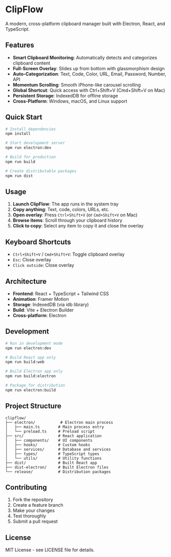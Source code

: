 # ClipFlow

A modern, cross-platform clipboard manager built with Electron, React, and TypeScript.

## Features

- **Smart Clipboard Monitoring**: Automatically detects and categorizes clipboard content
- **Full-Screen Overlay**: Slides up from bottom with glassmorphism design
- **Auto-Categorization**: Text, Code, Color, URL, Email, Password, Number, API
- **Momentum Scrolling**: Smooth iPhone-like carousel scrolling
- **Global Shortcut**: Quick access with Ctrl+Shift+V (Cmd+Shift+V on Mac)
- **Persistent Storage**: IndexedDB for offline storage
- **Cross-Platform**: Windows, macOS, and Linux support

## Quick Start

```bash
# Install dependencies
npm install

# Start development server
npm run electron:dev

# Build for production
npm run build

# Create distributable packages
npm run dist
```

## Usage

1. **Launch ClipFlow**: The app runs in the system tray
2. **Copy anything**: Text, code, colors, URLs, etc.
3. **Open overlay**: Press `Ctrl+Shift+V` (or `Cmd+Shift+V` on Mac)
4. **Browse items**: Scroll through your clipboard history
5. **Click to copy**: Select any item to copy it and close the overlay

## Keyboard Shortcuts

- `Ctrl+Shift+V` / `Cmd+Shift+V`: Toggle clipboard overlay
- `Esc`: Close overlay
- `Click outside`: Close overlay

## Architecture

- **Frontend**: React + TypeScript + Tailwind CSS
- **Animation**: Framer Motion
- **Storage**: IndexedDB (via idb library)
- **Build**: Vite + Electron Builder
- **Cross-platform**: Electron

## Development

```bash
# Run in development mode
npm run electron:dev

# Build React app only
npm run build:web

# Build Electron app only
npm run build:electron

# Package for distribution
npm run electron:build
```

## Project Structure

```
clipflow/
├── electron/           # Electron main process
│   ├── main.ts        # Main process entry
│   └── preload.ts     # Preload script
├── src/               # React application
│   ├── components/    # UI components
│   ├── hooks/         # Custom hooks
│   ├── services/      # Database and services
│   ├── types/         # TypeScript types
│   └── utils/         # Utility functions
├── dist/              # Built React app
├── dist-electron/     # Built Electron files
└── release/           # Distribution packages
```

## Contributing

1. Fork the repository
2. Create a feature branch
3. Make your changes
4. Test thoroughly
5. Submit a pull request

## License

MIT License - see LICENSE file for details.